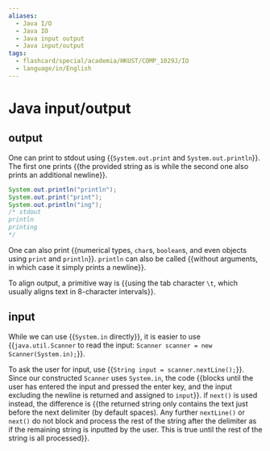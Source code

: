 ```yaml
---
aliases:
  - Java I/O
  - Java IO
  - Java input output
  - Java input/output
tags:
  - flashcard/special/academia/HKUST/COMP_1029J/IO
  - language/in/English
---
```


# Java input/output

## output

One can print to stdout using {{`System.out.print` and `System.out.println`}}. The first one prints {{the provided string as is while the second one also prints an additional newline}}. <!--SR:!2024-05-01,70,310!2024-03-15,32,290-->

```Java
System.out.println("println");
System.out.print("print");
System.out.println("ing");
/* stdout
println
printing
*/
```

One can also print {{numerical types, `char`s, `boolean`s, and even objects using `print` and `println`}}. `println` can also be called {{without arguments, in which case it simply prints a newline}}. <!--SR:!2024-04-30,69,310!2024-04-20,60,310-->

To align output, a primitive way is {{using the tab character `\t`, which usually aligns text in 8-character intervals}}. <!--SR:!2024-04-07,50,310-->

## input

While we can use {{`System.in` directly}}, it is easier to use {{`java.util.Scanner` to read the input: `Scanner scanner = new Scanner(System.in);`}}. <!--SR:!2024-04-19,60,310!2024-04-21,61,310-->

To ask the user for input, use {{`String input = scanner.nextLine();`}}. Since our constructed `Scanner` uses `System.in`, the code {{blocks until the user has entered the input and pressed the enter key, and the input excluding the newline is returned and assigned to `input`}}. if `next()` is used instead, the difference is {{the returned string only contains the text just before the next delimiter (by default spaces). Any further `nextLine()` or `next()` do not block and process the rest of the string after the delimiter as if the remaining string is inputted by the user. This is true until the rest of the string is all processed}}. <!--SR:!2024-04-17,59,310!2024-06-18,99,290!2024-03-24,38,290-->
